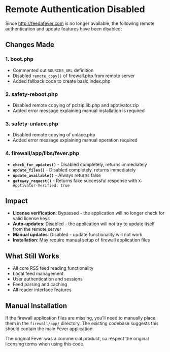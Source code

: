 # Remote Authentication Disabled

Since http://feedafever.com is no longer available, the following remote authentication and update features have been disabled:

## Changes Made

### 1. boot.php
- Commented out `SOURCES_URL` definition
- Disabled `remote_copy()` of firewall.php from remote server
- Added fallback code to create basic index.php

### 2. safety-reboot.php  
- Disabled remote copying of pclzip.lib.php and apptivator.zip
- Added error message explaining manual installation is required

### 3. safety-unlace.php
- Disabled remote copying of unlace.php
- Added error message explaining manual operation required

### 4. firewall/app/libs/fever.php
- **`check_for_updates()`** - Disabled completely, returns immediately
- **`update_files()`** - Disabled completely, returns immediately  
- **`update_available()`** - Always returns false
- **`gateway_request()`** - Returns fake successful response with `X-Apptivator-Verified: true`

## Impact

- **License verification**: Bypassed - the application will no longer check for valid license keys
- **Auto-updates**: Disabled - the application will not try to update itself from the remote server
- **Manual updates**: Disabled - update functionality will not work
- **Installation**: May require manual setup of firewall application files

## What Still Works

- All core RSS feed reading functionality
- Local feed management
- User authentication and sessions
- Feed parsing and caching
- All reader interface features

## Manual Installation

If the firewall application files are missing, you'll need to manually place them in the `firewall/app/` directory. The existing codebase suggests this should contain the main Fever application.

The original Fever was a commercial product, so respect the original licensing terms when using this code. 